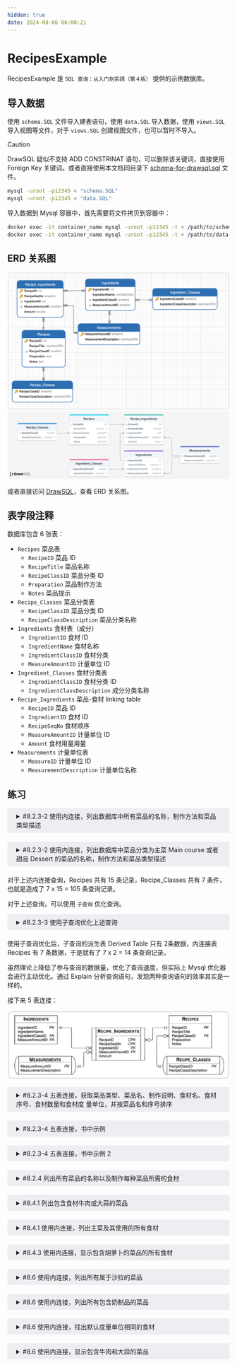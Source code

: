 ```yaml
---
hidden: true
date: 2024-08-06 06:00:21
---
```


# RecipesExample

RecipesExample 是 `SQL 查询：从入门到实践（第４版）` 提供的示例数据库。

## 导入数据

使用 `schema.SQL` 文件导入建表语句，使用 `data.SQL` 导入数据，使用 `views.SQL` 导入视图等文件，对于 `views.SQL` 创建视图文件，也可以暂时不导入。

> [!CAUTION]
> DrawSQL 疑似不支持 ADD CONSTRINAT 语句，可以删除该关键词，直接使用 Foreign Key 关键词。或者直接使用本文档同目录下 [schema-for-drawsql.sql](./schema-for-drawsql.sql) 文件。

```sh
mysql -uroot -p12345 < "schema.SQL"
mysql -uroot -p12345 < "data.SQL"
```

导入数据到 Mysql 容器中，首先需要将文件拷贝到容器中：

```sh
docker exec -it container_name mysql -uroot -p12345 -t < /path/to/schema.SQL
docker exec -it container_name mysql -uroot -p12345 -t < /path/to/data.SQL
```

## ERD 关系图

![Navicate Export ERD](./imgs/image.png)
![DrawSQL Export ERD](./imgs/drawsql.png)

或者直接访问 [DrawSQL](https://drawsql.app/teams/sql-404/diagrams/recipesexample)，查看 ERD 关系图。

## 表字段注释

数据库包含 6 张表：

- `Recipes` 菜品表
  - `RecipeID` 菜品 ID
  - `RecipeTitle` 菜品名称
  - `RecipeClassID` 菜品分类 ID
  - `Preparation` 菜品制作方法
  - `Notes` 菜品提示
- `Recipe_Classes` 菜品分类表
  - `RecipeClassID` 菜品分类 ID
  - `RecipeClassDescription` 菜品分类名称
- `Ingredients` 食材表（成分）
  - `IngredientID` 食材 ID
  - `IngredientName` 食材名称
  - `IngredientClassID` 食材分类
  - `MeasureAmountID` 计量单位 ID
- `Ingredient_Classes` 食材分类表
  - `IngredientClassID` 食材分类 ID
  - `IngredientClassDescription` 成分分类名称
- `Recipe_Ingredients` 菜品-食材 linking table
  - `RecipeID` 菜品 ID
  - `IngredientID` 食材 ID
  - `RecipeSeqNo` 食材顺序
  - `MeasureAmountID` 计量单位 ID
  - `Amount` 食材用量用量
- `Measurements` 计量单位表
  - `MeasureID` 计量单位 ID
  - `MeasurementDescription` 计量单位名称

## 练习

<details style="padding: 8px 20px; margin-bottom: 20px; background-color: rgba(142, 150, 170, 0.14);">
<summary markdown="span">#8.2.3-2 使用内连接，列出数据库中所有菜品的名称，制作方法和菜品类型描述</summary>

返回 15 条记录

```sql
select RecipeTitle, RecipeClassDescription, Preparation
from Recipes
inner join Recipe_Classes
on Recipe_Classes.RecipeClassID = Recipes.RecipeClassID;
```

书中提供的其它示例：

```sql
select RecipeTitle, RecipeClassDescription, Preparation
from Recipes, Recipe_Classes
where Recipe_Classes.RecipeClassID = Recipes.RecipeClassID;
```

</details>
<details style="padding: 8px 20px; margin-bottom: 20px; background-color: rgba(142, 150, 170, 0.14);">
<summary markdown="span">#8.2.3-2 使用内连接，列出数据库中菜品分类为主菜 Main course 或者甜品 Dessert 的菜品的名称，制作方法和菜品类型描述</summary>

返回 9 条记录：

```sql
select RecipeTitle, RecipeClassDescription, Preparation
from Recipes
inner join Recipe_Classes
on Recipe_Classes.RecipeClassID = Recipes.RecipeClassID
where RecipeClassDescription = "Main course"
or RecipeClassDescription = "Dessert";
```

</details>

对于上述内连接查询，Recipes 共有 15 条记录，Recipe_Classes 共有 7 条件，也就是造成了 7 x 15 = 105 条查询记录。

对于上述查询，可以使用 `子查询` 优化查询。

<details style="padding: 8px 20px; margin-bottom: 20px; background-color: rgba(142, 150, 170, 0.14);">
<summary markdown="span">#8.2.3-3 使用子查询优化上述查询</summary>

返回 9 条记录：

```sql
select RecipeTitle, Preparation, DerivedTable.RecipeClassDescription
from (
  select RecipeClassID, RecipeClassDescription
  from Recipe_Classes
  where RecipeClassDescription = "Main course"
  or RecipeClassDescription = "Dessert"
) as DerivedTable -- [!code ++] 子查询派生表需要添加别名 alias
inner join Recipes
on DerivedTable.RecipeClassID = Recipes.RecipeClassID;
```

</details>
使用子查询优化后，子查询的派生表 Derived Table 只有 2条数据，内连接表 Recipes 有 7 条数据，于是就有了 7 x 2 = 14 条查询记录。

虽然理论上降低了参与查询的数据量，优化了查询速度，但实际上 Mysql 优化器会进行主动优化。通过 Explain 分析查询语句，发现两种查询语句的效率其实是一样的。

接下来 5 表连接：

![5表连接](./imgs//5table-join.png)

<details style="padding: 8px 20px; margin-bottom: 20px; background-color: rgba(142, 150, 170, 0.14);">

<summary markdown="span">#8.2.3-4 五表连接，获取菜品类型、菜品名、制作说明、食材名、食材序号、食材数量和食材度 量单位，并按菜品名和序号排序</summary>

返回 88 条记录：

```sql
select Recipe_Classes.RecipeClassDescription,
	Recipes.RecipeTitle,
	Ingredients.IngredientName,
	Recipe_Ingredients.RecipeSeqNo,
	Recipe_Ingredients.Amount,
	Measurements.MeasurementDescription,
	Recipes.Preparation
from Recipes
inner JOIN Recipe_Classes on Recipes.RecipeClassID = Recipe_Classes.RecipeClassID
inner JOIN Recipe_Ingredients on Recipes.RecipeID = Recipe_Ingredients.RecipeID
inner JOIN Ingredients on Recipe_Ingredients.IngredientID = Ingredients.IngredientID
inner join Measurements on Recipe_Ingredients.MeasureAmountID = Measurements.MeasureAmountID
order by
Recipes.RecipeTitle,
RecipeSeqNo;
Recipes.RecipeTitle;
```

</details>

<details style="padding: 8px 20px; margin-bottom: 20px; background-color: rgba(142, 150, 170, 0.14);">
<summary markdown="span">#8.2.3-4 五表连接，书中示例</summary>

返回 88 条记录：

```sql
SELECT
Recipe_Classes.RecipeClassDescription,
Recipes.RecipeTitle,
Recipes.Preparation,
Ingredients.IngredientName,
Recipe_Ingredients.RecipeSeqNo,
Recipe_Ingredients.Amount,
Measurements.MeasurementDescription
FROM (
  (
    (
      Recipe_Classes
      INNER JOIN Recipes
      ON Recipe_Classes.RecipeClassID =
      Recipes.RecipeClassID
    )
    INNER JOIN Recipe_Ingredients
    ON Recipes.RecipeID =
    Recipe_Ingredients.RecipeID
  )
  INNER JOIN Ingredients
  ON Ingredients.IngredientID =
     Recipe_Ingredients.IngredientID
)
INNER JOIN Measurements
ON Measurements.MeasureAmountID = Recipe_Ingredients.MeasureAmountID
ORDER BY RecipeTitle, RecipeSeqNo
```

</details>
<details style="padding: 8px 20px; margin-bottom: 20px; background-color: rgba(142, 150, 170, 0.14);">
<summary markdown="span">#8.2.3-4 五表连接，书中示例 2</summary>

返回 88 条记录：

```sql
SELECT
Recipe_Classes.RecipeClassDescription,
Recipes.RecipeTitle,
Recipes.Preparation,
Ingredients.IngredientName,
Recipe_Ingredients.RecipeSeqNo,
Recipe_Ingredients.Amount,
Measurements.MeasurementDescription
FROM Recipe_Classes
INNER JOIN (
  (
    (
      Recipes
      INNER JOIN Recipe_Ingredients
      ON Recipes.RecipeID = Recipe_Ingredients.RecipeID
    )
    INNER JOIN Ingredients
    ON Ingredients.IngredientID = Recipe_Ingredients.IngredientID
  )
  INNER JOIN Measurements
  ON Measurements.MeasureAmountID = Recipe_Ingredients.MeasureAmountID
)
ON Recipe_Classes.RecipeClassID = Recipes.RecipeClassID
ORDER BY RecipeTitle, RecipeSeqNo
```

</details>

<details style="padding: 8px 20px; margin-bottom: 20px; background-color: rgba(142, 150, 170, 0.14);">
<summary markdown="span">#8.2.4 列出所有菜品的名称以及制作每种菜品所需的食材</summary>

返回 88 条记录：

```sql
select RecipeTitle, IngredientName
from Recipes
INNER JOIN Recipe_Ingredients
on Recipes.RecipeID = Recipe_Ingredients.RecipeID
inner join Ingredients
on Recipe_Ingredients.IngredientID = Ingredients.IngredientID;
```

书中示例，返回 88 条记录：

```sql
SELECT
Recipes.RecipeTitle,
Ingredients.IngredientName
FROM (
  Recipes
  INNER JOIN Recipe_Ingredients
  ON Recipes.RecipeID = Recipe_Ingredients.RecipeID
)
INNER JOIN Ingredients
ON Ingredients.IngredientID = Recipe_Ingredients.IngredientID;
```

</details>

<details style="padding: 8px 20px; margin-bottom: 20px; background-color: rgba(142, 150, 170, 0.14);">
<summary markdown="span">#8.4.1 列出包含食材牛肉或大蒜的菜品</summary>

返回 5 条记录：

```sql
select DISTINCT Recipes.RecipeTitle
from Recipes
inner join Recipe_Ingredients
on Recipes.RecipeID = Recipe_Ingredients.RecipeID
inner join Ingredients
on Recipe_Ingredients.IngredientID = Ingredients.IngredientID
where Ingredients.IngredientName = 'Beef' or Ingredients.IngredientName = 'Garlic';
```

```sql
select DISTINCT Recipes.RecipeTitle
from Recipes
inner join Recipe_Ingredients
on Recipes.RecipeID = Recipe_Ingredients.RecipeID
where Recipe_Ingredients.IngredientID in (
  select distinct IngredientID from Ingredients
  where Ingredients.IngredientName = 'Beef' or Ingredients.IngredientName = 'Garlic'
);
```

书中示例，返回 5 条记录：

```sql
SELECT DISTINCT Recipes.RecipeTitle
FROM Recipes
INNER JOIN Recipe_Ingredients
ON Recipes.RecipeID = Recipe_Ingredients.RecipeID
WHERE Recipe_Ingredients.IngredientID IN (1, 9);
```

</details>
<details style="padding: 8px 20px; margin-bottom: 20px; background-color: rgba(142, 150, 170, 0.14);">
<summary markdown="span">#8.4.1 使用内连接，列出主菜及其使用的所有食材</summary>

返回 53 条记录：

```sql
select RecipeTitle, IngredientName, MeasurementDescription, Amount
from Recipes
inner join Recipe_Classes
on Recipe_Classes.RecipeClassID = Recipes.RecipeClassID
inner join Recipe_Ingredients
on Recipes.RecipeID = Recipe_Ingredients.RecipeID
inner join Ingredients
on Recipe_Ingredients.IngredientID = Ingredients.IngredientID
inner join Measurements
on Recipe_Ingredients.MeasureAmountID = Measurements.MeasureAmountID
where Recipe_Classes.RecipeClassDescription = 'Main Course';
```

书中示例，返回 53 条记录：

```sql
SELECT Recipes.RecipeTitle,Ingredients.IngredientName,
Measurements.MeasurementDescription,Recipe_Ingredients.Amount
FROM (
  (
    (
      Recipe_Classes
      INNER JOIN Recipes
      ON Recipes.RecipeClassID = Recipe_Classes.RecipeClassID
    )
    INNER JOIN Recipe_Ingredients
    ON Recipes.RecipeID = Recipe_Ingredients.RecipeID
  )
  INNER JOIN Ingredients
  ON Ingredients.IngredientID = Recipe_Ingredients.IngredientID
)
INNER JOIN Measurements
ON Measurements.MeasureAmountID = Recipe_Ingredients.MeasureAmountID
WHERE Recipe_Classes.RecipeClassDescription = 'Main course';
```

</details>

<details style="padding: 8px 20px; margin-bottom: 20px; background-color: rgba(142, 150, 170, 0.14);">
<summary markdown="span">#8.4.3 使用内连接，显示包含胡萝卜的菜品的所有食材</summary>

参考 DrawSQL ERD 图，先将菜品表 Recipes 与菜品-食材 Recipe_Ingredients 表 inner join，然后再 inner join Ingredients 表，获取到包含胡萝卜食材的菜品 ID，然后再 inner join 一次 Recipe_Ingredients 表，获取该菜品 ID 的所有食材。

返回 16 条记录：

```sql
SELECT
	RecipeIDTable.RecipeID,
	Ingredients.IngredientName
FROM (
	SELECT DISTINCT Recipe_Ingredients.RecipeID
	FROM Recipe_Ingredients
	INNER JOIN Ingredients ON Recipe_Ingredients.IngredientID = Ingredients.IngredientID
	WHERE Ingredients.IngredientName = 'Carrot'
) AS RecipeIDTable
INNER JOIN Recipe_Ingredients ON RecipeIDTable.RecipeID = Recipe_Ingredients.RecipeID
INNER JOIN Ingredients ON Recipe_Ingredients.IngredientID = Ingredients.IngredientID
```

书中示例，返回 16 条

```sql
SELECT
	Recipes.RecipeID,
	Recipes.RecipeTitle,
	Ingredients.IngredientName
FROM(
	(
		Recipes
		INNER JOIN Recipe_Ingredients
		ON Recipes.RecipeID = Recipe_Ingredients.RecipeID
	)
	INNER JOIN Ingredients ON Ingredients.IngredientID = Recipe_Ingredients.IngredientID
)
INNER JOIN (
	SELECT Recipe_Ingredients.RecipeID
	FROM Ingredients
	INNER JOIN Recipe_Ingredients ON Ingredients.IngredientID = Recipe_Ingredients.IngredientID
	WHERE Ingredients.IngredientName = 'Carrot'
) AS Carrots ON Recipes.RecipeID = Carrots.RecipeID
```

</details>
<details style="padding: 8px 20px; margin-bottom: 20px; background-color: rgba(142, 150, 170, 0.14);">
<summary markdown="span">#8.6 使用内连接，列出所有属于沙拉的菜品</summary>

返回 1 条记录：

```sql
select Recipes.RecipeTitle
from Recipes
inner join Recipe_Classes
on Recipes.RecipeClassID = Recipe_Classes.RecipeClassID
where Recipe_Classes.RecipeClassDescription = 'Salad';
```

</details>
<details style="padding: 8px 20px; margin-bottom: 20px; background-color: rgba(142, 150, 170, 0.14);">
<summary markdown="span">#8.6 使用内连接，列出所有包含奶制品的菜品</summary>

返回 2 条记录：

```sql

```

</details>
<details style="padding: 8px 20px; margin-bottom: 20px; background-color: rgba(142, 150, 170, 0.14);">
<summary markdown="span">#8.6 使用内连接，找出默认度量单位相同的食材</summary>

同一张表自连接，需要排除主键 ID 相同的行。

返回 628 条记录：

```sql
select DISTINCT *
from Ingredients A
inner join Ingredients B
on A.MeasureAmountID = B.MeasureAmountID
and A.IngredientID != B.IngredientID;
```

</details>
<details style="padding: 8px 20px; margin-bottom: 20px; background-color: rgba(142, 150, 170, 0.14);">
<summary markdown="span">#8.6 使用内连接，显示包含牛肉和大蒜的菜品</summary>

拆分需求，包含牛肉食材的菜品和包含大蒜菜品食材的交集。

返回 1 条记录：

```sql
select A.RecipeTitle from (
  select DISTINCT Recipes.RecipeTitle, Recipes.RecipeID
  from Recipes
  inner join Recipe_Ingredients
  on Recipes.RecipeID = Recipe_Ingredients.RecipeID
  inner join Ingredients
  on Recipe_Ingredients.IngredientID = Ingredients.IngredientID
  where Ingredients.IngredientName = 'Beef'
) as A
inner join
(
  select DISTINCT Recipes.RecipeTitle, Recipes.RecipeID
  from Recipes
  inner join Recipe_Ingredients
  on Recipes.RecipeID = Recipe_Ingredients.RecipeID
  inner join Ingredients
  on Recipe_Ingredients.IngredientID = Ingredients.IngredientID
  where  Ingredients.IngredientName = 'Garlic'
) AS B
on A.RecipeID = B.RecipeID
```

可以优化一下结构:

```sql

select DISTINCT Recipes.RecipeTitle, Recipes.RecipeID
from Recipes
inner join Recipe_Ingredients
on Recipes.RecipeID = Recipe_Ingredients.RecipeID
inner join Ingredients
on Recipe_Ingredients.IngredientID = Ingredients.IngredientID
inner join (
  select DISTINCT Recipes.RecipeTitle, Recipes.RecipeID
  from Recipes
  inner join Recipe_Ingredients
  on Recipes.RecipeID = Recipe_Ingredients.RecipeID
  inner join Ingredients
  on Recipe_Ingredients.IngredientID = Ingredients.IngredientID
  where  Ingredients.IngredientName = 'Garlic'
) AS A
on A.RecipeID = Recipes.RecipeID
where Ingredients.IngredientName = 'Beef';
```

</details>
